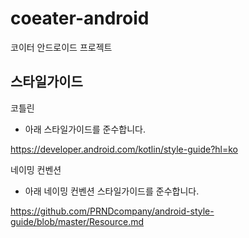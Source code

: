 # coeater-android

코이터 안드로이드 프로젝트

## 스타일가이드

코틀린
* 아래 스타일가이드를 준수합니다.

https://developer.android.com/kotlin/style-guide?hl=ko

네이밍 컨벤션
* 아래 네이밍 컨벤션 스타일가이드를 준수합니다.

https://github.com/PRNDcompany/android-style-guide/blob/master/Resource.md

